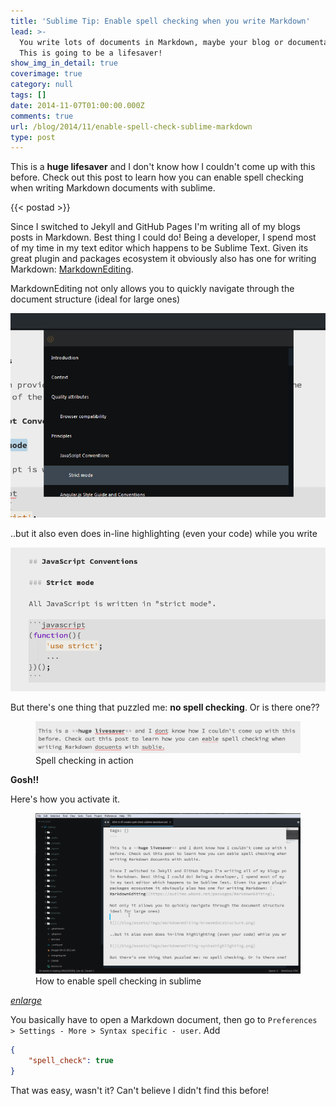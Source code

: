 ```yaml
---
title: 'Sublime Tip: Enable spell checking when you write Markdown'
lead: >-
  You write lots of documents in Markdown, maybe your blog or documentation?
  This is going to be a lifesaver!
show_img_in_detail: true
coverimage: true
category: null
tags: []
date: 2014-11-07T01:00:00.000Z
comments: true
url: /blog/2014/11/enable-spell-check-sublime-markdown
type: post
---
```


<p class="article-intro">
This is a <strong>huge lifesaver</strong> and I don't know how I couldn't come up with this before. Check out this post to learn how you can enable spell checking when writing Markdown documents with sublime.
</p>

{{< postad >}}

Since I switched to Jekyll and GitHub Pages I'm writing all of my blogs posts in Markdown. Best thing I could do! Being a developer, I spend most of my time in my text editor which happens to be Sublime Text. Given its great plugin and packages ecosystem it obviously also has one for writing Markdown: [MarkdownEditing](https://sublime.wbond.net/packages/MarkdownEditing).

MarkdownEditing not only allows you to quickly navigate through the document structure (ideal for large ones)

![](/blog/assets/imgs/markdownediting-browsedocstructure.png)

..but it also even does in-line highlighting (even your code) while you write

![](/blog/assets/imgs/markdownediting-syntaxhighlighting.png)

But there's one thing that puzzled me: **no spell checking**. Or is there one??

<figure class="image--medium">
    <img src="/blog/assets/imgs/sublime-spellcheck-inaction.png" />
    <figcaption>Spell checking in action</figcaption>
</figure>

**Gosh!!**

Here's how you activate it.

<figure class="image--medium">
    <img src="/blog/assets/imgs/sublime-enable-spellcheck.gif" />
    <figcaption>How to enable spell checking in sublime</figcaption>
</figure>

_[enlarge](/blog/assets/imgs/sublime-spellcheck-inaction.png)_

You basically have to open a Markdown document, then go to `Preferences > Settings - More > Syntax specific - user`. Add

```json
{
    "spell_check": true
}
```

That was easy, wasn't it? Can't believe I didn't find this before!
